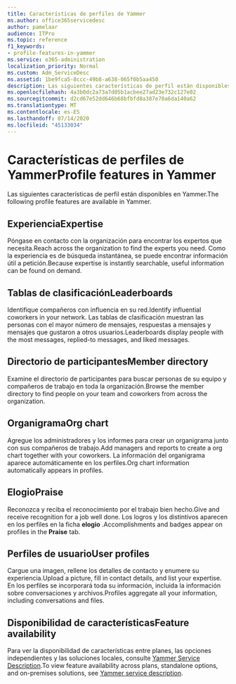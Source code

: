 ```yaml
---
title: Características de perfiles de Yammer
ms.author: office365servicedesc
author: pamelaar
audience: ITPro
ms.topic: reference
f1_keywords:
- profile-features-in-yammer
ms.service: o365-administration
localization_priority: Normal
ms.custom: Adm_ServiceDesc
ms.assetid: 1be9fca5-8ccc-49b8-a638-065f0b5aa450
description: Las siguientes características de perfil están disponibles en Yammer.
ms.openlocfilehash: 4a3b0dc2a73a7d05b1acbee27ad23e732c127e02
ms.sourcegitcommit: d2cd67e52dd646b68bfbfd8a387e70a6da140a62
ms.translationtype: MT
ms.contentlocale: es-ES
ms.lasthandoff: 07/14/2020
ms.locfileid: "45133034"
---
```

# <a name="profile-features-in-yammer"></a><span data-ttu-id="65c3c-103">Características de perfiles de Yammer</span><span class="sxs-lookup"><span data-stu-id="65c3c-103">Profile features in Yammer</span></span>

<span data-ttu-id="65c3c-104">Las siguientes características de perfil están disponibles en Yammer.</span><span class="sxs-lookup"><span data-stu-id="65c3c-104">The following profile features are available in Yammer.</span></span>
 
## <a name="expertise"></a><span data-ttu-id="65c3c-105">Experiencia</span><span class="sxs-lookup"><span data-stu-id="65c3c-105">Expertise</span></span>

<span data-ttu-id="65c3c-106">Póngase en contacto con la organización para encontrar los expertos que necesita.</span><span class="sxs-lookup"><span data-stu-id="65c3c-106">Reach across the organization to find the experts you need.</span></span> <span data-ttu-id="65c3c-107">Como la experiencia es de búsqueda instantánea, se puede encontrar información útil a petición.</span><span class="sxs-lookup"><span data-stu-id="65c3c-107">Because expertise is instantly searchable, useful information can be found on demand.</span></span>

## <a name="leaderboards"></a><span data-ttu-id="65c3c-108">Tablas de clasificación</span><span class="sxs-lookup"><span data-stu-id="65c3c-108">Leaderboards</span></span>

<span data-ttu-id="65c3c-109">Identifique compañeros con influencia en su red.</span><span class="sxs-lookup"><span data-stu-id="65c3c-109">Identify influential coworkers in your network.</span></span> <span data-ttu-id="65c3c-110">Las tablas de clasificación muestran las personas con el mayor número de mensajes, respuestas a mensajes y mensajes que gustaron a otros usuarios.</span><span class="sxs-lookup"><span data-stu-id="65c3c-110">Leaderboards display people with the most messages, replied-to messages, and liked messages.</span></span>

## <a name="member-directory"></a><span data-ttu-id="65c3c-111">Directorio de participantes</span><span class="sxs-lookup"><span data-stu-id="65c3c-111">Member directory</span></span>

<span data-ttu-id="65c3c-112">Examine el directorio de participantes para buscar personas de su equipo y compañeros de trabajo en toda la organización.</span><span class="sxs-lookup"><span data-stu-id="65c3c-112">Browse the member directory to find people on your team and coworkers from across the organization.</span></span>
  
## <a name="org-chart"></a><span data-ttu-id="65c3c-113">Organigrama</span><span class="sxs-lookup"><span data-stu-id="65c3c-113">Org chart</span></span>

<span data-ttu-id="65c3c-114">Agregue los administradores y los informes para crear un organigrama junto con sus compañeros de trabajo.</span><span class="sxs-lookup"><span data-stu-id="65c3c-114">Add managers and reports to create a org chart together with your coworkers.</span></span> <span data-ttu-id="65c3c-115">La información del organigrama aparece automáticamente en los perfiles.</span><span class="sxs-lookup"><span data-stu-id="65c3c-115">Org chart information automatically appears in profiles.</span></span>
  
## <a name="praise"></a><span data-ttu-id="65c3c-116">Elogio</span><span class="sxs-lookup"><span data-stu-id="65c3c-116">Praise</span></span>

<span data-ttu-id="65c3c-117">Reconozca y reciba el reconocimiento por el trabajo bien hecho.</span><span class="sxs-lookup"><span data-stu-id="65c3c-117">Give and receive recognition for a job well done.</span></span> <span data-ttu-id="65c3c-118">Los logros y los distintivos aparecen en los perfiles en la ficha **elogio** .</span><span class="sxs-lookup"><span data-stu-id="65c3c-118">Accomplishments and badges appear on profiles in the **Praise** tab.</span></span>
 
## <a name="user-profiles"></a><span data-ttu-id="65c3c-119">Perfiles de usuario</span><span class="sxs-lookup"><span data-stu-id="65c3c-119">User profiles</span></span>

<span data-ttu-id="65c3c-120">Cargue una imagen, rellene los detalles de contacto y enumere su experiencia.</span><span class="sxs-lookup"><span data-stu-id="65c3c-120">Upload a picture, fill in contact details, and list your expertise.</span></span> <span data-ttu-id="65c3c-121">En los perfiles se incorporará toda su información, incluida la información sobre conversaciones y archivos.</span><span class="sxs-lookup"><span data-stu-id="65c3c-121">Profiles aggregate all your information, including conversations and files.</span></span>
  
## <a name="feature-availability"></a><span data-ttu-id="65c3c-122">Disponibilidad de características</span><span class="sxs-lookup"><span data-stu-id="65c3c-122">Feature availability</span></span>

<span data-ttu-id="65c3c-123">Para ver la disponibilidad de características entre planes, las opciones independientes y las soluciones locales, consulte [Yammer Service Description](yammer-service-description.md).</span><span class="sxs-lookup"><span data-stu-id="65c3c-123">To view feature availability across plans, standalone options, and on-premises solutions, see [Yammer service description](yammer-service-description.md).</span></span>
  

